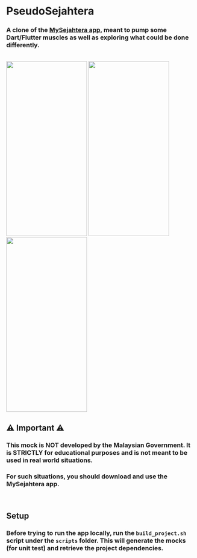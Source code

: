 # PseudoSejahtera
### A clone of the [MySejahtera app](https://mysejahtera.malaysia.gov.my/intro/), meant to pump some Dart/Flutter muscles as well as exploring what could be done differently.
</br>
<img src="https://dev-to-uploads.s3.amazonaws.com/uploads/articles/ani9h7csojco4t86nz90.png" width="214" height="463" />
<img src="https://dev-to-uploads.s3.amazonaws.com/uploads/articles/okqm99akf5ro2e44omqs.png" width="214" height="463" />
<img src="https://dev-to-uploads.s3.amazonaws.com/uploads/articles/1r9cyjnstsbgt6y76gmt.png" width="214" height="463" />

</br>

## ⚠️ Important ⚠️
### This mock is NOT developed by the Malaysian Government. It is STRICTLY for educational purposes and is not meant to be used in real world situations.
### For such situations, you should download and use the MySejahtera app.

</br>

## Setup
### Before trying to run the app locally, run the `build_project.sh` script under the `scripts` folder. This will generate the mocks (for unit test) and retrieve the project dependencies.

